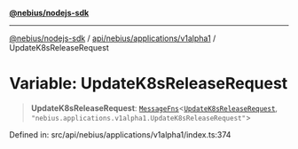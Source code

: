 [**@nebius/nodejs-sdk**](../../../../../README.md)

---

[@nebius/nodejs-sdk](../../../../../README.md) / [api/nebius/applications/v1alpha1](../README.md) / UpdateK8sReleaseRequest

# Variable: UpdateK8sReleaseRequest

> **UpdateK8sReleaseRequest**: [`MessageFns`](../../../../../runtime/protos/core/interfaces/MessageFns.md)\<[`UpdateK8sReleaseRequest`](../interfaces/UpdateK8sReleaseRequest.md), `"nebius.applications.v1alpha1.UpdateK8sReleaseRequest"`\>

Defined in: src/api/nebius/applications/v1alpha1/index.ts:374
